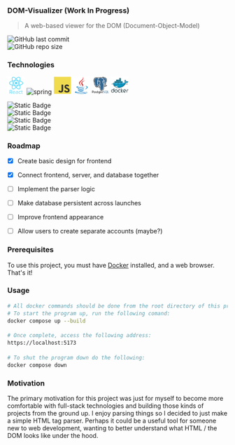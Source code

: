 ### DOM-Visualizer (Work In Progress)

> A web-based viewer for the DOM (Document-Object-Model)


![GitHub last commit](https://img.shields.io/github/last-commit/AnthCol/DOM-Visualizer) <br/>
![GitHub repo size](https://img.shields.io/github/repo-size/AnthCol/DOM-Visualizer)


### Technologies

<p align="left">
    <a href="https://reactjs.org/" target="_blank" rel="noreferrer" style="text-decoration: none;">
        <img src="https://raw.githubusercontent.com/devicons/devicon/master/icons/react/react-original-wordmark.svg" alt="react" width="40" height="40"/>
    </a>
    <a href="https://spring.io/" target="_blank" rel="noreferrer" style="text-decoration: none;">
        <img src="https://www.vectorlogo.zone/logos/springio/springio-icon.svg" alt="spring" width="40" height="40"/>
    </a>
    <a href="https://developer.mozilla.org/en-US/docs/Web/JavaScript" target="_blank" rel="noreferrer" style="text-decoration: none;">
        <img src="https://raw.githubusercontent.com/devicons/devicon/master/icons/javascript/javascript-original.svg" alt="javascript" width="40" height="40"/>
    </a>
    <a href="https://www.java.com" target="_blank" rel="noreferrer" style="text-decoration: none;">
        <img src="https://raw.githubusercontent.com/devicons/devicon/master/icons/java/java-original.svg" alt="java" width="40" height="40"/>
    </a>
    <a href="https://www.postgresql.org" target="_blank" rel="noreferrer" style="text-decoration: none;">
        <img src="https://raw.githubusercontent.com/devicons/devicon/master/icons/postgresql/postgresql-original-wordmark.svg" alt="postgresql" width="40" height="40"/>
    </a>
    <a href="https://www.docker.com/" target="_blank" rel="noreferrer" style="text-decoration: none;">
        <img src="https://raw.githubusercontent.com/devicons/devicon/master/icons/docker/docker-original-wordmark.svg" alt="docker" width="40" height="40"/>
    </a>
</p>


![Static Badge](https://img.shields.io/badge/React%20Version-18.3.1-blue) <br/>
![Static Badge](https://img.shields.io/badge/Spring%20Boot%20Version-3.3.4-green) <br/>
![Static Badge](https://img.shields.io/badge/Java%20Version-17-brown) <br/>
![Static Badge](https://img.shields.io/badge/PostgreSQL%20Version-17-lightblue)

### Roadmap

- [x] Create basic design for frontend
- [x] Connect frontend, server, and database together
- [ ] Implement the parser logic
- [ ] Make database persistent across launches
- [ ] Improve frontend appearance
- [ ] Allow users to create separate accounts (maybe?)


### Prerequisites

To use this project, you must have [Docker](https://www.docker.com/) installed, and a web browser. That's it!

### Usage

```bash
# All docker commands should be done from the root directory of this project. 
# To start the program up, run the following comand:
docker compose up --build

# Once complete, access the following address:
https://localhost:5173

# To shut the program down do the following:
docker compose down
```

### Motivation

The primary motivation for this project was just for myself to become more comfortable with full-stack technologies and building those kinds of projects from the ground up. I enjoy parsing things so I decided to just make a simple HTML tag parser. Perhaps it could be a useful tool for someone new to web development, wanting to better understand what HTML / the DOM looks like under the hood. 
